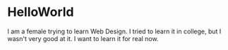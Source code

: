 # HelloWorld

I am a female trying to learn Web Design. I tried to learn it in college, but I wasn't very good at it. I want to learn it for real now.
